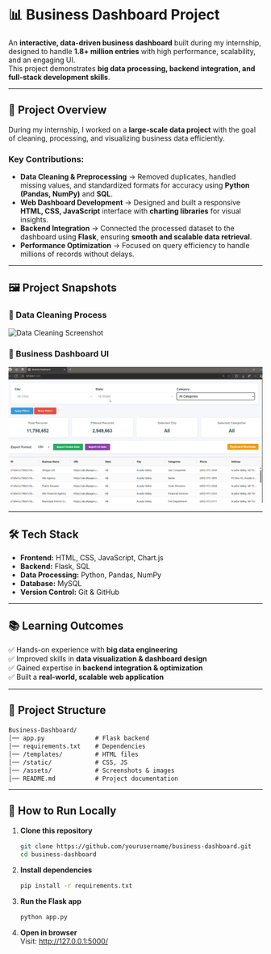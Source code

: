 # 📊 Business Dashboard Project

An **interactive, data-driven business dashboard** built during my internship, designed to handle **1.8+ million entries** with high performance, scalability, and an engaging UI.  
This project demonstrates **big data processing, backend integration, and full-stack development skills**.

---

## 🚀 Project Overview

During my internship, I worked on a **large-scale data project** with the goal of cleaning, processing, and visualizing business data efficiently.  

### Key Contributions:
- **Data Cleaning & Preprocessing** → Removed duplicates, handled missing values, and standardized formats for accuracy using **Python (Pandas, NumPy)** and **SQL**.
- **Web Dashboard Development** → Designed and built a responsive **HTML, CSS, JavaScript** interface with **charting libraries** for visual insights.
- **Backend Integration** → Connected the processed dataset to the dashboard using **Flask**, ensuring **smooth and scalable data retrieval**.
- **Performance Optimization** → Focused on query efficiency to handle millions of records without delays.

---

## 🖼️ Project Snapshots

### 📌 Data Cleaning Process
![Data Cleaning Screenshot](https://github.com/user-attachments/assets/your-image-link)

### 📌 Business Dashboard UI
![Dashboard Screenshot](https://github.com/Sojwal27/Business_Dashboard_project/blob/main/Screenshot%202025-08-13%20171641.png)

---

## 🛠️ Tech Stack

- **Frontend:** HTML, CSS, JavaScript, Chart.js
- **Backend:** Flask, SQL
- **Data Processing:** Python, Pandas, NumPy
- **Database:** MySQL
- **Version Control:** Git & GitHub

---

## 📚 Learning Outcomes
✅ Hands-on experience with **big data engineering**  
✅ Improved skills in **data visualization & dashboard design**  
✅ Gained expertise in **backend integration & optimization**  
✅ Built a **real-world, scalable web application**  

---
## 📂 Project Structure

```
Business-Dashboard/
│── app.py              # Flask backend
│── requirements.txt    # Dependencies
│── /templates/         # HTML files
│── /static/            # CSS, JS
│── /assets/            # Screenshots & images
│── README.md           # Project documentation
```

---

## 🚀 How to Run Locally

1. **Clone this repository**  
   ```bash
   git clone https://github.com/yourusername/business-dashboard.git
   cd business-dashboard
   
2. **Install dependencies**  
    ```bash
   pip install -r requirements.txt

3. **Run the Flask app**  
    ```bash
   python app.py

4. **Open in browser**  
Visit: http://127.0.0.1:5000/
